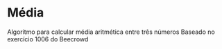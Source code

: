# Média

Algoritmo para calcular média aritmética entre três números
Baseado no exercício 1006 do Beecrowd

